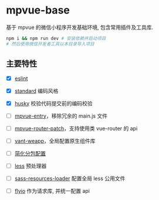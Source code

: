 # mpvue-base
基于 mpvue 的微信小程序开发基础环境, 包含常用插件及工具库.

``` sh
npm i && npm run dev # 安装依赖并启动项目
# 然后使用微信开发者工具以本目录导入项目
```

## 主要特性
- [x] [eslint](https://eslint.org/demo)
- [x] [standard](https://github.com/standard/standard) 编码风格
- [x] [husky](https://github.com/typicode/husky) 校验代码提交前的编码校验
- [ ] [mpvue-entry](https://github.com/F-loat/mpvue-entry)，移除冗余的 main.js 文件
- [ ] [mpvue-router-patch](https://github.com/F-loat/mpvue-router-patch)，支持使用类 vue-router 的 api
- [ ] [vant-weapp](https://github.com/youzan/vant-weapp)，全局配置原生组件库
- [ ] [简化分包配置](https://developers.weixin.qq.com/miniprogram/dev/framework/subpackages/basic.html)
- [ ] [less](https://less.bootcss.com/) 预处理器
- [ ] [sass-resources-loader](https://github.com/shakacode/sass-resources-loader) 配置全局 less 公用文件
- [ ] [flyio](https://www.npmjs.com/package/flyio) 作为请求库, 并统一配置 api

